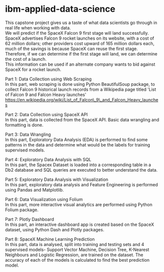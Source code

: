 # ibm-applied-data-science
This capstone project gives us a taste of what data scientists go through in real life when working with data.<br />
We will predict if the SpaceX Falcon 9 first stage will land successfully.<br />
SpaceX advertises Falcon 9 rocket launches on its website, with a cost of 62 million dollars; other providers cost upward of 165 million dollars each, much of the savings is because SpaceX can reuse the first stage.<br />
Therefore, if we can determine if the first stage will land, we can determine the cost of a launch.<br />
This information can be used if an alternate company wants to bid against SpaceX for a rocket launch.<br />

Part 1: Data Collection using Web Scraping<br />
In this part, web scraping is done using Python BeautifulSoup package, to collect Falcon 9 historical launch records from a Wikipedia page titled 'List of Falcon 9 and Falcon Heavy launches'<br />
https://en.wikipedia.org/wiki/List_of_Falcon\_9\_and_Falcon_Heavy_launches

Part 2: Data Collection using SpaceX API<br />
In this part, data is collected from the SpaceX API. Basic data wrangling and formatting is done.

Part 3: Data Wrangling<br />
In this part, Exploratory Data Analysis (EDA) is performed to find some patterns in the data and determine what would be the labels for training supervised models.

Part 4: Exploratory Data Analysis with SQL<br />
In this part, the Spacex Dataset is loaded into a corresponding table in a Db2 database and SQL queries are executed to better understand the data.

Part 5: Exploratory Data Analysis with Visualization<br />
In this part, exploratory data analysis and Feature Engineering is performed using Pandas and Matplotlib.

Part 6: Data Visualization using Folium<br />
In this part, more interactive visual analytics are performed using Python Folium package.

Part 7: Plotly Dashboard<br />
In this part, an interactive dashboard app is created based on the SpaceX dataset, using Python Dash and Plotly packages.

Part 8: SpaceX Machine Learning Prediction<br />
In this part, data is analysed, split into training and testing sets and 4 supervised models- Support Vector Machine, Decision Tree, K-Nearest Neighbours and Logistic Regression, are trained on the dataset.
The accuracy of each of the models is calculated to find the best prediction model.

